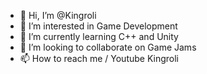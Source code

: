 - 👋 Hi, I’m @Kingroli
- 👀 I’m interested in Game Development
- 🌱 I’m currently learning C++ and Unity
- 💞️ I’m looking to collaborate on Game Jams
- 📫 How to reach me / Youtube Kingroli

<!---
Kingroli/Kingroli is a ✨ special ✨ repository because its `README.md` (this file) appears on your GitHub profile.
You can click the Preview link to take a look at your changes.
--->
